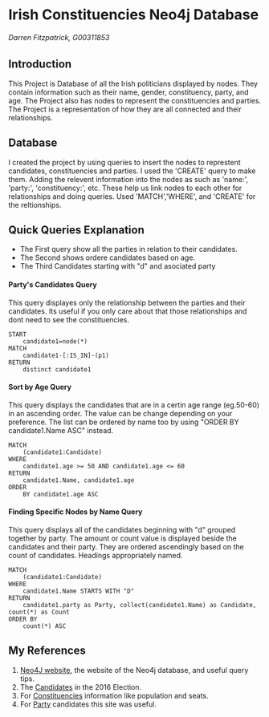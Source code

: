 # Irish Constituencies Neo4j Database
###### Darren Fitzpatrick, G00311853

## Introduction
This Project is Database of all the Irish politicians displayed by nodes. 
They contain information such as their name, gender, constituency, party, and age.
The Project also has nodes to represent the constituencies and parties.
The Project is a representation of how they are all connected and their relationships.


## Database
I created the project by using queries to insert the nodes to represtent candidates, constituencies and parties.
I used the 'CREATE' query to make them.
Adding the relevent information into the nodes as such as 'name:', 'party:', 'constituency:', etc.
These help us link nodes to each other for relationships and doing queries.
Used 'MATCH','WHERE', and 'CREATE' for the reltionships.


## Quick Queries Explanation
* The First query show all the parties in relation to their candidates.
* The Second shows ordere candidates based on age.
* The Third Candidates starting with "d" and asociated party 

#### Party's Candidates Query
This query displayes only the relationship between the parties and their candidates.
Its useful if you only care about that those relationships and dont need to see the constituencies.

```cypher
START 
    candidate1=node(*)
MATCH 
    candidate1-[:IS_IN]-(p1)
RETURN
    distinct candidate1
```

#### Sort by Age Query
This query displays the candidates that are in a certin age range (eg.50-60) in an
ascending order. 
The value can be change depending on your preference.
The list can be ordered by name too by using "ORDER BY candidate1.Name ASC" instead.

```cypher
MATCH 
    (candidate1:Candidate)
WHERE 
    candidate1.age >= 50 AND candidate1.age <= 60
RETURN 
    candidate1.Name, candidate1.age
ORDER 
    BY candidate1.age ASC
```

#### Finding Specific Nodes by Name Query
This query displays all of the candidates beginning with "d" grouped together by party. The amount or count value is displayed beside the candidates and their party. They are ordered ascendingly based on the count of candidates. Headings appropriately named. 

```cypher
MATCH
	(candidate1:Candidate)
WHERE 
	candidate1.Name STARTS WITH "D"
RETURN 
	candidate1.party as Party, collect(candidate1.Name) as Candidate, count(*) as Count
ORDER BY 
	count(*) ASC
```

## My References
1. [Neo4J website](http://neo4j.com/), the website of the Neo4j database, and useful query tips.
2. The [Candidates](http://www.thejournal.ie/thejournal-ie-candidate-database-2537709-Feb2016/) in the 2016 Election.
3. For [Constituencies](https://en.wikipedia.org/wiki/Parliamentary_constituencies_in_the_Republic_of_Ireland) information like population and seats.
4. For [Party](www.rte.ie/news/election-2016/parties) candidates this site was useful.
